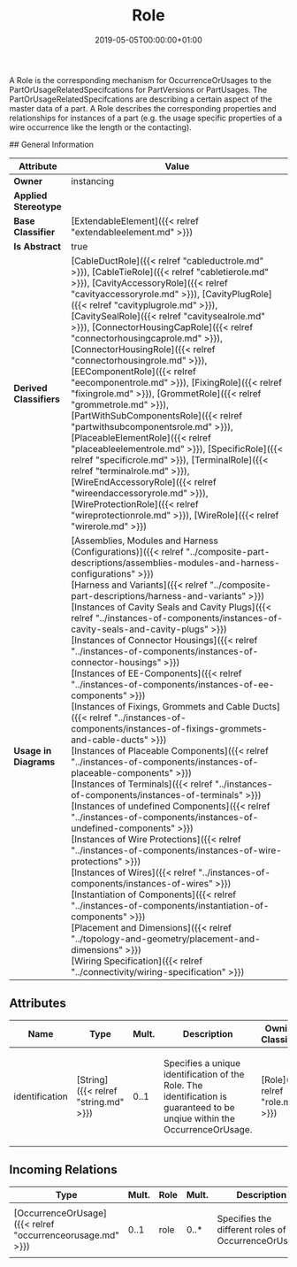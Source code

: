 ﻿---
title: Role
toc: false
type: specs
date: "2019-05-05T00:00:00+01:00"
draft: false
menu_name: vec120

# Prev/next pager order (if `docs_section_pager` enabled in `params.toml`)
weight: 
---
<html>   <head>     </head>   <body>     <p> A Role is the corresponding mechanism for OccurrenceOrUsages to the PartOrUsageRelatedSpecifcations for PartVersions or PartUsages. The PartOrUsageRelatedSpecifcations are describing a certain aspect of the master data of a part. A Role describes the corresponding properties and relationships for instances of a part (e.g. the usage specific properties of a wire occurrence like the length or the contacting).      </p>    </body> </html> 
## General Information

| Attribute               | Value |
|-------------------------|-------|
| **Owner**               | instancing |
| **Applied Stereotype**  |   |
| **Base Classifier**     | [ExtendableElement]({{< relref "extendableelement.md" >}})<br/>  |
| **Is Abstract**         | true |
| **Derived Classifiers** | [CableDuctRole]({{< relref "cableductrole.md" >}}), [CableTieRole]({{< relref "cabletierole.md" >}}), [CavityAccessoryRole]({{< relref "cavityaccessoryrole.md" >}}), [CavityPlugRole]({{< relref "cavityplugrole.md" >}}), [CavitySealRole]({{< relref "cavitysealrole.md" >}}), [ConnectorHousingCapRole]({{< relref "connectorhousingcaprole.md" >}}), [ConnectorHousingRole]({{< relref "connectorhousingrole.md" >}}), [EEComponentRole]({{< relref "eecomponentrole.md" >}}), [FixingRole]({{< relref "fixingrole.md" >}}), [GrommetRole]({{< relref "grommetrole.md" >}}), [PartWithSubComponentsRole]({{< relref "partwithsubcomponentsrole.md" >}}), [PlaceableElementRole]({{< relref "placeableelementrole.md" >}}), [SpecificRole]({{< relref "specificrole.md" >}}), [TerminalRole]({{< relref "terminalrole.md" >}}), [WireEndAccessoryRole]({{< relref "wireendaccessoryrole.md" >}}), [WireProtectionRole]({{< relref "wireprotectionrole.md" >}}), [WireRole]({{< relref "wirerole.md" >}}) |
| **Usage in Diagrams**   | [Assemblies, Modules and Harness (Configurations)]({{< relref "../composite-part-descriptions/assemblies-modules-and-harness-configurations" >}})<br/> [Harness and Variants]({{< relref "../composite-part-descriptions/harness-and-variants" >}})<br/> [Instances of Cavity Seals and Cavity Plugs]({{< relref "../instances-of-components/instances-of-cavity-seals-and-cavity-plugs" >}})<br/> [Instances of Connector Housings]({{< relref "../instances-of-components/instances-of-connector-housings" >}})<br/> [Instances of EE-Components]({{< relref "../instances-of-components/instances-of-ee-components" >}})<br/> [Instances of Fixings, Grommets and Cable Ducts]({{< relref "../instances-of-components/instances-of-fixings-grommets-and-cable-ducts" >}})<br/> [Instances of Placeable Components]({{< relref "../instances-of-components/instances-of-placeable-components" >}})<br/> [Instances of Terminals]({{< relref "../instances-of-components/instances-of-terminals" >}})<br/> [Instances of undefined Components]({{< relref "../instances-of-components/instances-of-undefined-components" >}})<br/> [Instances of Wire Protections]({{< relref "../instances-of-components/instances-of-wire-protections" >}})<br/> [Instances of Wires]({{< relref "../instances-of-components/instances-of-wires" >}})<br/> [Instantiation of Components]({{< relref "../instances-of-components/instantiation-of-components" >}})<br/> [Placement and Dimensions]({{< relref "../topology-and-geometry/placement-and-dimensions" >}})<br/> [Wiring Specification]({{< relref "../connectivity/wiring-specification" >}})<br/>  |

## Attributes
|  Name  |  Type  |  Mult.  |  Description  |  Owning Classifier  |
|--------|--------|---------|---------------|--------------|
|identification | [String]({{< relref "string.md" >}}) | 0..1 | <html><body><p>Specifies a unique identification of the Role. The identification is guaranteed to be unqiue within the OccurrenceOrUsage. </p></body></html> | [Role]({{< relref "role.md" >}}) |

##  Incoming Relations
|    Type  |   Mult.  |   Role    |   Mult.   |   Description  |
|----------|----------|-----------|-----------|----------------|
| [OccurrenceOrUsage]({{< relref "occurrenceorusage.md" >}}) | 0..1 | role | 0..* | <html>   <head>     </head>   <body>     <p> Specifies the different roles of the OccurrenceOrUsage.      </p>    </body> </html>  |
